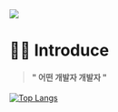 <img src="https://capsule-render.vercel.app/api?type=waving&height=200&text=환영합니다!&fontAlign=30&fontAlignY=40&color=gradient&fontSize=40&section=header" />

# 👩‍💻 Introduce
> #### " 어떤 개발자 개발자 "
[![Top Langs](https://github-readme-stats.vercel.app/api/top-langs/?username=Ssong0515&locale=kr)](https://github.com/anuraghazra/github-readme-stats)
